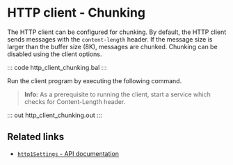 # HTTP client - Chunking

The HTTP client can be configured for chunking. By default, the HTTP client sends messages with the `content-length` header. If the message size is larger than the buffer size (8K), messages are chunked. Chunking can be disabled using the client options.

::: code http_client_chunking.bal :::

Run the client program by executing the following command.

>**Info:** As a prerequisite to running the client, start a service which checks for Content-Length header.

::: out http_client_chunking.out :::

## Related links
- [`http1Settings` - API documentation](https://lib.ballerina.io/ballerina/http/latest/records/ClientHttp1Settings)
